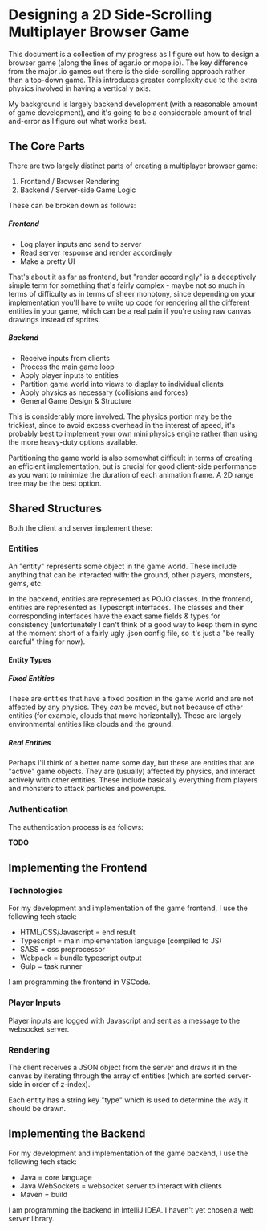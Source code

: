 # Designing a 2D Side-Scrolling Multiplayer Browser Game

This document is a collection of my progress as I figure out how to design a browser game (along the lines of agar.io or mope.io). The key difference from the major .io games out there is the side-scrolling approach rather than a top-down game. This introduces greater complexity due to the extra physics involved in having a vertical y axis.

My background is largely backend development (with a reasonable amount of game development), and it's going to be a considerable amount of trial-and-error as I figure out what works best.

## The Core Parts

There are two largely distinct parts of creating a multiplayer browser game:

1. Frontend / Browser Rendering
2. Backend / Server-side Game Logic

These can be broken down as follows:

##### Frontend
- Log player inputs and send to server
- Read server response and render accordingly
- Make a pretty UI

That's about it as far as frontend, but "render accordingly" is a deceptively simple term for something that's fairly complex - maybe not so much in terms of difficulty as in terms of sheer monotony, since depending on your implementation you'll have to write up code for rendering all the different entities in your game, which can be a real pain if you're using raw canvas drawings instead of sprites.

##### Backend
- Receive inputs from clients
- Process the main game loop
- Apply player inputs to entities
- Partition game world into views to display to individual clients
- Apply physics as necessary (collisions and forces)
- General Game Design & Structure

This is considerably more involved. The physics portion may be the trickiest, since to avoid excess overhead in the interest of speed, it's probably best to implement your own mini physics engine rather than using the more heavy-duty options available. 

Partitioning the game world is also somewhat difficult in terms of creating an efficient implementation, but is crucial for good client-side performance as you want to minimize the duration of each animation frame. A 2D range tree may be the best option.

## Shared Structures

Both the client and server implement these:

### Entities

An "entity" represents some object in the game world. These include anything that can be interacted with: the ground, other players, monsters, gems, etc.

In the backend, entities are represented as POJO classes. In the frontend, entities are represented as Typescript interfaces. The classes and their corresponding interfaces have the exact same fields & types for consistency (unfortunately I can't think of a good way to keep them in sync at the moment short of a fairly ugly .json config file, so it's just a "be really careful" thing for now).

#### Entity Types

##### Fixed Entities

These are entities that have a fixed position in the game world and are not affected by any physics. They *can* be moved, but not because of other entities (for example, clouds that move horizontally). These are largely environmental entities like clouds and the ground.

##### Real Entities

Perhaps I'll think of a better name some day, but these are entities that are "active" game objects. They are (usually) affected by physics, and interact actively with other entities. These include basically everything from players and monsters to attack particles and powerups.

### Authentication

The authentication process is as follows:

__TODO__

## Implementing the Frontend

### Technologies
For my development and implementation of the game frontend, I use the following tech stack:

- HTML/CSS/Javascript = end result
- Typescript = main implementation language (compiled to JS)
- SASS = css preprocessor
- Webpack = bundle typescript output
- Gulp = task runner

I am programming the frontend in VSCode.

### Player Inputs

Player inputs are logged with Javascript and sent as a message to the websocket server.

### Rendering

The client receives a JSON object from the server and draws it in the canvas by iterating through the array of entities (which are sorted server-side in order of z-index).

Each entity has a string key "type" which is used to determine the way it should be drawn.

## Implementing the Backend

For my development and implementation of the game backend, I use the following tech stack:

- Java = core language
- Java WebSockets = websocket server to interact with clients
- Maven = build

I am programming the backend in IntelliJ IDEA. I haven't yet chosen a web server library.
